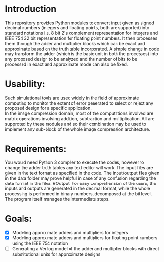 # Introduction 
This repository provides Python modules to convert input given as signed decimal numbers (integers and floating points, both are supported) into standard notations i.e. 8 bit 2's complement representation for integers and IEEE 754 32 bit representation for floating point numbers. It then processes them  through the adder and multiplier blocks which can be exact and approximate based on the truth table incorporated. A simple change in code may transform the adder (which is the basic unit in both the processes) into any proposed design to be analyzed and the number of bits to be processed in exact and approximate mode can also be fixed. 
# Usability:
Such simulational tools are used widely in the field of approximate computing to monitor the extent of error generated to select or reject any proposed design for a specific application.<br/>In the image compression domain, most of the computations involved are matrix operations involving addition, subtraction and multiplication. All are supproted by these modules and so their combination may be used to implement any sub-block of the whole image compression architecture.   
# Requirements: 
You would need Python 3 compiler to execute the codes, however to change the adder truth tables any text editor will work. The input files are given in the text format as specified in the code. The input/output files given in the data folder may prove helpful in case of any confusion regarding the data format in the files. 
#Output: 
For easy comprehension of the users, the inputs and outputs are generated in the decimal format, while the whole processing is performed in binary numbers, decomposed at the bit level. The program itself manages the intermediate steps. 
# Goals:
- [x] Modeling approximate adders and multipliers for integers 
- [x] Modeling approximate adders and multipliers for floating point numbers using the IEEE 754 notation
- [ ] Generating a Verilog model of the adder and multiplier blocks with direct substitutional units for approximate designs
